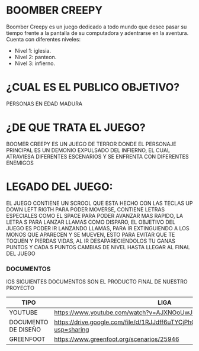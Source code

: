 # BOOMBER CREEPY
Boomber Creepy es un juego dedicado a todo mundo que desee pasar su tiempo frente a la pantalla de su computadora y adentrarse en la aventura.
Cuenta con diferentes niveles:
  - Nivel 1: iglesia.
  - Nivel 2: panteon.
  - Nivel 3: infierno.

# ¿CUAL ES EL PUBLICO OBJETIVO?
PERSONAS EN EDAD MADURA

# ¿DE QUE TRATA EL JUEGO?
BOOMER CREEPY ES UN JUEGO DE TERROR DONDE EL 
PERSONAJE PRINCIPAL ES UN DEMONIO EXPULSADO DEL INFIERNO, EL CUAL 
ATRAVIESA DIFERENTES ESCENARIOS Y SE ENFRENTA CON DIFERENTES ENEMIGOS

# LEGADO DEL JUEGO: 
EL JUEGO CONTIENE UN SCROOL QUE ESTA HECHO CON LAS TECLAS 
UP DOWN LEFT RIGTH PARA PODER MOVERSE,
CONTIENE LETRAS ESPECIALES COMO EL SPACE PARA PODER AVANZAR MAS RAPIDO,
LA LETRA S PARA LANZAR LLAMAS COMO DISPARO, EL OBJETIVO DEL JUEGO
 ES PODER IR LANZANDO LLAMAS, PARA IR EXTINGUIENDO A LOS MONOS QUE APARECEN 
Y SE MUEVEN, ESTO PARA EVITAR QUE 
TE TOQUEN Y PIERDAS VIDAS, AL IR DESAPARECIENDOLOS TU GANAS PUNTOS 
Y CADA 5 PUNTOS CAMBIAS DE NIVEL HASTA LLEGAR AL FINAL DEL JUEGO


  
### DOCUMENTOS

lOS SIGUIENTES DOCUMENTOS SON EL PRODUCTO FINAL DE NUESTRO PROYECTO

| TIPO| LIGA |
| ------ | ------ |
| YOUTUBE | https://www.youtube.com/watch?v=AJXNOoUwJUs&feature=youtu.be |
| DOCUMENTO DE DISEÑO | https://drive.google.com/file/d/1RJJdff6uTYCjPhOBEndBkFaEyQZojDH0/view?usp=sharing |
| GREENFOOT | https://www.greenfoot.org/scenarios/25946 |
